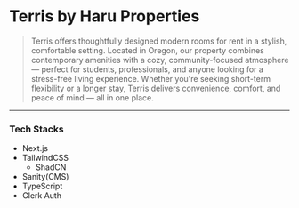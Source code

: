 # Terris by Haru Properties

> Terris offers thoughtfully designed modern rooms for rent in a stylish, comfortable setting. Located in Oregon, our property combines contemporary amenities with a cozy, community-focused atmosphere — perfect for students, professionals, and anyone looking for a stress-free living experience. Whether you're seeking short-term flexibility or a longer stay, Terris delivers convenience, comfort, and peace of mind — all in one place.

---

### Tech Stacks

- Next.js
- TailwindCSS
    - ShadCN
- Sanity(CMS)
- TypeScript
- Clerk Auth
